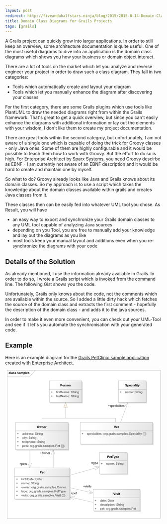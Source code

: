 ```yaml
---
layout: post
redirect: http://fiveandahalfstars.ninja/blog/2015/2015-8-14-Domain-Class-Diagrams-for-Grails.html
title: Domain Class Diagrams for Grails Projects
tags: [grails]
---
```


A Grails project can quickly grow into larger applications. In order to still keep an overview, some architecture documentation is quite useful. One of the most useful diagrams to dive into an application is the domain class diagrams which shows you how your business or domain object interact.

There are a lot of tools on the market which let you analyze and reverse engineer your project in order to draw such a class diagram. They fall in two categories:

- Tools which automatically create and layout your diagram
- Tools which let you manually enhance the diagram after discovering your classes

For the first category, there are some Grails plugins which use tools like PlantUML to draw the needed diagrams right from within the Grails framework. That's great to get a quick overview, but since you can't easily enhance the diagrams with additional information or lay out the elements with your wisdom, I don't like them to create my project documentation.

There are great tools within the second categroy, but unfortunately, I am not aware of a single one which is capable of doing the trick for Groovy classes - only Java ones. Some of them are highly configurable and it would be possible to teach them how to work with Groovy. But the effort to do so is high. For Enterprise Architect by Sparx Systems, you need Groovy descirbe as EBNF - I am currently not aware of an EBNF description and it would be hard to create and maintain one by myself.

So what to do? Groovy already looks like Java and Grails knows about its domain classes. So my approach is to use a script which takes the knowledge about the domain classes available within grails and creates Java classes from it.

These classes then can be easily fed into whatever UML tool you chose. As Result, you will have

- an easy way to export and synchronize your Grails domain classes to any UML tool capable of analyzing Java sources
- depending on you Tool, you are free to manually add your knowledge and lay out the diagrams as you like
- most tools keep your manual layout and additions even when you re-synchronize the diagrams with your code

## Details of the Solution ##

As already mentioned, I use the information already available in Grails. In order to do so, I wrote a Grails script which is invoked from the command line. The following Gist shows you the code.

<script src="https://gist.github.com/rdmueller/acee3a5db5ea3273652b.js"></script>

Unfortunately, Grails only knows about the code, not the comments which are available within the source. So I added a little dirty hack which fetches the source of the domain class and extracts the first comment - hopefully the description of the domain class - and adds it to the java sources.

In order to make it even more convenient, you can check out your UML-Tool and see if it let's you automate the synchronisation with your generated code.

## Example ##

Here is an example diagram for the [Grails PetClinic sample application](https://github.com/grails-samples/grails-petclinic) created with [Enterprise Architect](http://sparxsystems.com/).

<div style="text-align: center;">
<img src="../images/petclinic.png" style="max-width:100%;" />
</div>


